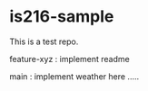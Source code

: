 # is216-sample
This is a test repo.

feature-xyz : implement readme 

main : implement weather here .....
